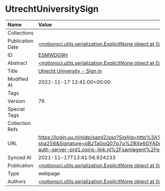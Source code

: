 # UtrechtUniversitySign
| Name             | Value                                                                                                                                                                                                                                                                                                                                                                                                                                                                                                                                                                                                                                                                                                                                                                                                                                                                                                                                                                                                                                                                                                                                                                                          |
|:-----------------|:-----------------------------------------------------------------------------------------------------------------------------------------------------------------------------------------------------------------------------------------------------------------------------------------------------------------------------------------------------------------------------------------------------------------------------------------------------------------------------------------------------------------------------------------------------------------------------------------------------------------------------------------------------------------------------------------------------------------------------------------------------------------------------------------------------------------------------------------------------------------------------------------------------------------------------------------------------------------------------------------------------------------------------------------------------------------------------------------------------------------------------------------------------------------------------------------------|
| Collections      |                                                                                                                                                                                                                                                                                                                                                                                                                                                                                                                                                                                                                                                                                                                                                                                                                                                                                                                                                                                                                                                                                                                                                                                                |
| Publication Date | [<notionsci.utils.serialization.ExplicitNone object at 0x7f8b450abeb0>](<notionsci.utils.serialization.ExplicitNone object at 0x7f8b450abeb0>)                                                                                                                                                                                                                                                                                                                                                                                                                                                                                                                                                                                                                                                                                                                                                                                                                                                                                                                                                                                                                                                 |
| ID               | [ESMWDG9H](<notionsci.utils.serialization.ExplicitNone object at 0x7f8b450abfd0>)                                                                                                                                                                                                                                                                                                                                                                                                                                                                                                                                                                                                                                                                                                                                                                                                                                                                                                                                                                                                                                                                                                              |
| Abstract         | [<notionsci.utils.serialization.ExplicitNone object at 0x7f8b450ae130>](<notionsci.utils.serialization.ExplicitNone object at 0x7f8b450ae130>)                                                                                                                                                                                                                                                                                                                                                                                                                                                                                                                                                                                                                                                                                                                                                                                                                                                                                                                                                                                                                                                 |
| Title            | [Utrecht University - Sign in](<notionsci.utils.serialization.ExplicitNone object at 0x7f8b450ae250>)                                                                                                                                                                                                                                                                                                                                                                                                                                                                                                                                                                                                                                                                                                                                                                                                                                                                                                                                                                                                                                                                                          |
| Modified At      | 2021-11-17 12:41:00+00:00                                                                                                                                                                                                                                                                                                                                                                                                                                                                                                                                                                                                                                                                                                                                                                                                                                                                                                                                                                                                                                                                                                                                                                      |
| Tags             |                                                                                                                                                                                                                                                                                                                                                                                                                                                                                                                                                                                                                                                                                                                                                                                                                                                                                                                                                                                                                                                                                                                                                                                                |
| Version          | 76                                                                                                                                                                                                                                                                                                                                                                                                                                                                                                                                                                                                                                                                                                                                                                                                                                                                                                                                                                                                                                                                                                                                                                                             |
| Special Tags     |                                                                                                                                                                                                                                                                                                                                                                                                                                                                                                                                                                                                                                                                                                                                                                                                                                                                                                                                                                                                                                                                                                                                                                                                |
| Collection Refs  |                                                                                                                                                                                                                                                                                                                                                                                                                                                                                                                                                                                                                                                                                                                                                                                                                                                                                                                                                                                                                                                                                                                                                                                                |
| URL              | https://login.uu.nl/nidp/saml2/sso?SigAlg=http%3A%2F%2Fwww.w3.org%2F2001%2F04%2Fxmldsig-more%23rsa-sha256&Signature=pBJTaGoQ07p7o%2BXe6GYADm3sy6YarvpfuYzXn3UtTubcJwKjy7AROXEHLGYdE07W3Ez8o6uyKEgLoP3MIDGQOrV1PR2Mi8aVg9epW4qz3h1DJevO8ecn9Fq4UXLKftG7%2FPXCFkv54RKQ6R7c%2FlU2dLVwz29v9l72CN4Dsr9bHsMeHkI2WAvcO3HWx5uN%2B0D7TQxt6wQ5E9%2BR11ea7h%2Fbzh6wHf1bWhd54zY8Dt8QXRutSg6sql7rpND1TMZOtTYICAEzmP%2Fd1Vugy5pj5axyhp%2FDIi0WWcMCHF6kUBFgZllL%2BKERusGWS%2BtrprfnOUI0Ywtz5NFL0uPzBJgpOxESkQ%3D%3D&SAMLRequest=jVJdb%2BIwEPwrkd9DSK4taAVIHFR3SBwgPvrQl8rYG7CU2DnvhvLz6wTa4%2BFaVfLL7njGs%2BMdkCyLCsY1H%2B0a%2F9ZIHJ3LwhK0wFDU3oKTZAisLJGAFWzGf%2BaQdbpQecdOuULcUL5mSCL0bJwV0Ww6FMvF43z5a7Z40V0tda5VrHIt47vuvhfLu6wf7%2FPej%2F193s%2FSXl9ET%2BgpcIciSAUBohpnllhaDq1ulsZpOA%2FbLIO0B2n6LKKVdyej0S%2BCk6HYWXNqJBgNRzv2qI4sommY2VjJrfKRuSJIksIdjO3UdccWiTW6SprZsoTItaLt2D%2BN1cYevp54f7lE8Hu7XcWr5WYrovF7ChNnqS7Rb9CfjMLdev7PgSPjDV0tXIrGw9WIVJSUuRSjQVNDm4UffY9bIkstWTYCg%2BSWP7hsw3URULdrEUwynjmauLKSQamJCc9S8fvjt7cmRfjiNeajJpP2fQjpgQqoDxSoAvzqvIayLtjkoeX81cN%2FZS7YJ5Y%2B0Nv1Hb0B&RelayState=https%3A%2F%2Fosi-auth-server-prd1.osiris-link.nl%2Fsamlagent%2Fendpoint%3BOSIRIS-STUDENT-MFA |
| Synced At        | 2021-11-17T13:41:56.924233                                                                                                                                                                                                                                                                                                                                                                                                                                                                                                                                                                                                                                                                                                                                                                                                                                                                                                                                                                                                                                                                                                                                                                     |
| Publication      | [<notionsci.utils.serialization.ExplicitNone object at 0x7f8b450ae580>](<notionsci.utils.serialization.ExplicitNone object at 0x7f8b450ae580>)                                                                                                                                                                                                                                                                                                                                                                                                                                                                                                                                                                                                                                                                                                                                                                                                                                                                                                                                                                                                                                                 |
| Type             | webpage                                                                                                                                                                                                                                                                                                                                                                                                                                                                                                                                                                                                                                                                                                                                                                                                                                                                                                                                                                                                                                                                                                                                                                                        |
| Authors          | [<notionsci.utils.serialization.ExplicitNone object at 0x7f8b450ae730>](<notionsci.utils.serialization.ExplicitNone object at 0x7f8b450ae730>)                                                                                                                                                                                                                                                                                                                                                                                                                                                                                                                                                                                                                                                                                                                                                                                                                                                                                                                                                                                                                                                 |

